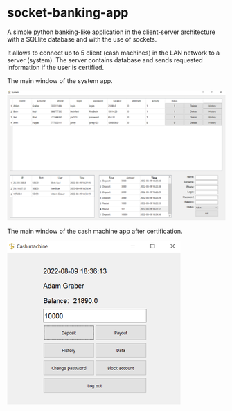 # socket-banking-app
A simple python banking-like application in the client-server architecture with a SQLlite database and with the use of sockets. 

It allows to connect up to 5 client (cash machines) in the LAN network to a server (system). The server contains database and sends requested information if the user is certified.

The main window of the system app.

<img src="https://github.com/KornelWitkowski/socket-banking-app/blob/master/readme_imgs/I1.png" width="800"/>

The main window of the cash machine app after certification.

<img src="https://github.com/KornelWitkowski/socket-banking-app/blob/master/readme_imgs/I2.png" width="400"/>
